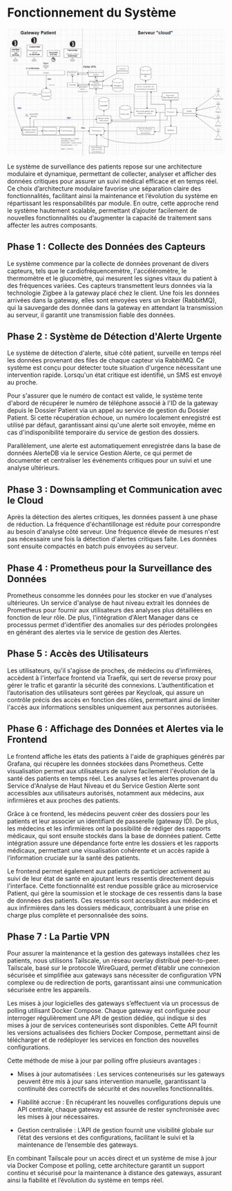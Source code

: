 # Fonctionnement du Système

<img src="../diagrams/Archi.png"/>

Le système de surveillance des patients repose sur une architecture modulaire et dynamique, permettant de collecter,
analyser et afficher des données critiques pour assurer un suivi médical efficace et en temps réel.
Ce choix d’architecture modulaire favorise une séparation claire des fonctionnalités, facilitant ainsi la maintenance et
l’évolution du système en répartissant les responsabilités par module. En outre, cette approche rend le système hautement scalable,
permettant d’ajouter facilement de nouvelles fonctionnalités ou d’augmenter la capacité de traitement sans affecter les autres composants.

## Phase 1 : Collecte des Données des Capteurs

Le système commence par la collecte de données provenant de divers capteurs, tels que le cardiofréquencemètre,
l'accéléromètre, le thermomètre et le glucomètre, qui mesurent les signes vitaux du patient à des fréquences variées.
Ces capteurs transmettent leurs données via la technologie Zigbee à la gateway placé chez le client. Une fois les données arrivées
dans la gateway, elles sont envoyées vers un broker (RabbitMQ), qui la sauvegarde des donnée dans la gateway en attendant la transmission au serveur, il garantit une transmission fiable des données.

## Phase 2 : Système de Détection d'Alerte Urgente

Le système de détection d'alerte, situé côté patient, surveille en temps réel les données provenant des files de chaque
capteur via RabbitMQ. Ce système est conçu pour détecter toute situation d'urgence nécessitant une intervention rapide.
Lorsqu'un état critique est identifié, un SMS est envoyé au proche.

Pour s'assurer que le numéro de contact est valide, le système tente d'abord de récupérer le numéro de téléphone
associé à l'ID de la gateway depuis le Dossier Patient via un appel au service de gestion du Dossier Patient.
Si cette récupération échoue, un numéro localement enregistré est utilisé par défaut, garantissant ainsi qu'une alerte
soit envoyée, même en cas d'indisponibilité temporaire du service de gestion des dossiers.

Parallèlement, une alerte est automatiquement enregistrée dans la base de données AlerteDB via le service Gestion Alerte,
ce qui permet de documenter et centraliser les événements critiques pour un suivi et une analyse ultérieurs.

## Phase 3 : Downsampling et Communication avec le Cloud

Après la détection des alertes critiques, les données passent à une phase de réduction. La fréquence d'échantillonage est réduite pour correspondre au besoin d'analyse côté serveur. Une fréquence élevée de mesures n'est pas nécessaire une fois la détection d'alertes critiques faite. Les données sont ensuite compactés en batch puis envoyées au serveur.

## Phase 4 : Prometheus pour la Surveillance des Données

Prometheus consomme les données pour les stocker en vue d'analyses ultérieures. Un service d'analyse de haut niveau
extrait les données de Prometheus pour fournir aux utilisateurs
des analyses plus détaillées en fonction de leur rôle. De plus, l'intégration
d'Alert Manager dans ce processus permet d'identifier des anomalies sur des périodes prolongées en générant des alertes
via le service de gestion des Alertes.

## Phase 5 : Accès des Utilisateurs

Les utilisateurs, qu'il s'agisse de proches, de médecins ou d'infirmières, accèdent à l'interface frontend via Traefik,
qui sert de reverse proxy pour gérer le trafic et garantir la sécurité des connexions. L’authentification et
l’autorisation des utilisateurs sont gérées par Keycloak, qui assure un contrôle précis des accès en fonction des rôles,
permettant ainsi de limiter l'accès aux informations sensibles uniquement aux personnes autorisées.

## Phase 6 : Affichage des Données et Alertes via le Frontend

Le frontend affiche les états des patients à l'aide de graphiques générés par Grafana, qui récupère les données stockées
dans Prometheus. Cette visualisation permet aux utilisateurs de suivre facilement l'évolution de la santé des patients
en temps réel. Les analyses et les alertes provenant du Service d'Analyse de Haut Niveau et du Service Gestion Alerte
sont accessibles aux utilisateurs autorisés, notamment aux médecins, aux infirmières et aux proches des patients.

Grâce à ce frontend, les médecins peuvent créer des dossiers pour les patients et leur associer un identifiant de
passerelle (gateway ID). De plus, les médecins et les infirmières ont la possibilité de rédiger des rapports médicaux,
qui sont ensuite stockés dans la base de données patient. Cette intégration assure une dépendance forte entre les dossiers
et les rapports médicaux, permettant une visualisation cohérente et un accès rapide à l’information cruciale sur la santé des patients.

Le frontend permet également aux patients de participer activement au suivi de leur état de santé en ajoutant leurs
ressentis directement depuis l'interface. Cette fonctionnalité est rendue possible grâce au microservice Patient, qui
gère la soumission et le stockage de ces ressentis dans la base de données des patients. Ces ressentis sont accessibles
aux médecins et aux infirmières dans les dossiers médicaux, contribuant à une prise en charge plus complète et personnalisée des soins.

## Phase 7 : La Partie VPN

Pour assurer la maintenance et la gestion des gateways installées chez les patients, nous utilisons Tailscale, un réseau overlay distribué peer-to-peer. Tailscale, basé sur le protocole WireGuard, permet d’établir une connexion sécurisée et simplifiée aux gateways sans nécessiter de configuration VPN complexe ou de redirection de ports, garantissant ainsi une communication sécurisée entre les appareils.

Les mises à jour logicielles des gateways s’effectuent via un processus de polling utilisant Docker Compose. Chaque gateway est configurée pour interroger régulièrement une API de gestion dédiée, qui indique si des mises à jour de services conteneurisés sont disponibles. Cette API fournit les versions actualisées des fichiers Docker Compose, permettant ainsi de télécharger et de redéployer les services en fonction des nouvelles configurations.

Cette méthode de mise à jour par polling offre plusieurs avantages :

- Mises à jour automatisées : Les services conteneurisés sur les gateways peuvent être mis à jour sans intervention manuelle, garantissant la continuité des correctifs de sécurité et des nouvelles fonctionnalités.

- Fiabilité accrue : En récupérant les nouvelles configurations depuis une API centrale, chaque gateway est assurée de rester synchronisée avec les mises à jour nécessaires.

- Gestion centralisée : L’API de gestion fournit une visibilité globale sur l’état des versions et des configurations, facilitant le suivi et la maintenance de l’ensemble des gateways.

En combinant Tailscale pour un accès direct et un système de mise à jour via Docker Compose et polling, cette architecture garantit un support continu et sécurisé pour la maintenance à distance des gateways, assurant ainsi la fiabilité et l’évolution du système en temps réel.
